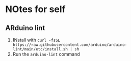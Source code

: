 # NOtes for self

## ARduino lint

1. INstall with `curl -fsSL https://raw.githubusercontent.com/arduino/arduino-lint/main/etc/install.sh | sh`
2. Run the `arduino-lint` command
